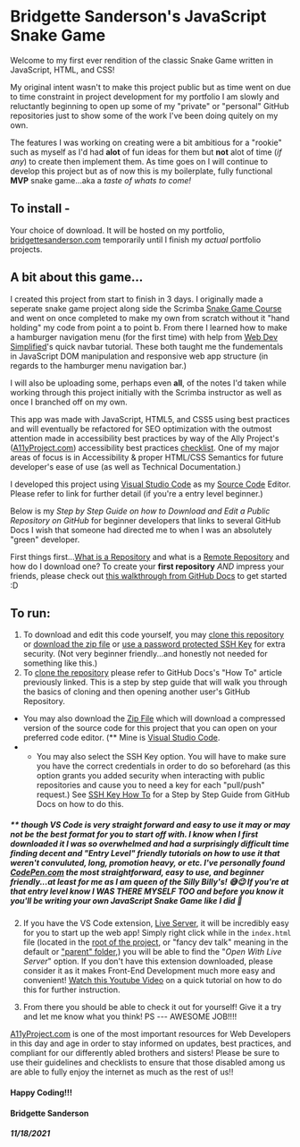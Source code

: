 # Bridgette Sanderson's JavaScript Snake Game

Welcome to my first ever rendition of the classic Snake Game written in JavaScript, HTML, and CSS! 

My original intent wasn't to make this project public but as time went on due to time constraint in project development for my portfolio I am slowly and reluctantly
beginning to open up some of my "private" or "personal" GitHub repositories just to show some of the work I've been doing quitely on my own. 

The features I was working on creating were a bit ambitious for a "rookie" such as myself as I'd had **alot** of fun ideas for them but **not** alot of time (*if any*) to create then implement them. As time goes on I will continue to develop this project but as of now this is my boilerplate, fully functional **MVP** snake game...aka a *taste of whats to come!*


## To install -
Your choice of download. It will be hosted on my portfolio, [bridgettesanderson.com]( https://bridgettesanderson.com/snake-by-bridgette/) temporarily until I finish my *actual* portfolio projects. 

## A bit about this game...
I created this project from start to finish in 3 days. I originally made a seperate snake game project along side the Scrimba [Snake Game Course](https://scrimba.com/learn/snakegame)
and went on once completed to make my own from scratch without it "hand holding" my code from point a to point b. From there I learned how to make a hamburger
navigation menu (for the first time) with help from [Web Dev Simplified](https://www.youtube.com/watch?v=At4B7A4GOPg)'s quick navbar tutorial. These both taught me the fundementals
in JavaScript DOM manipulation and responsive web app structure (in regards to the hamburger menu navigation bar.) 

I will also be uploading some, perhaps even **all**, of the notes I'd taken while working through this project initially with the Scrimba instructor as well as once I branched off on my own.

This app was made with JavaScript, HTML5, and CSS5 using best practices and will eventually be refactored for SEO optimization with the outmost attention made in
accessibility best practices by way of the Ally Project's ([A11yProject.com](https://www.a11yproject.com/)) accessibility best practices [checklist](https://www.a11yproject.com/). One of my major areas of focus is in Accessibility & proper HTML/CSS Semantics for future developer's ease of use (as well as Technical Documentation.)

I developed this project using [Visual Studio Code](https://code.visualstudio.com/) as my [Source Code](https://www.quora.com/What-is-the-use-of-code-editor) Editor. Please refer to link for further detail (if you're a entry level beginner.) 

Below is my *Step by Step Guide on how to Download and Edit a Public Repository on GitHub* for beginner developers that links to several GitHub Docs I wish that someone had directed me to when I was an absolutely "green" developer.

First things first...[What is a Repository](https://docs.github.com/en/repositories/creating-and-managing-repositories/about-repositories) and what is a [Remote Repository](https://docs.github.com/en/get-started/getting-started-with-git/about-remote-repositories) and how do I download one? To create your **first repository** *AND* impress your friends, please check out [this walkthrough from GitHub Docs](https://docs.github.com/en/get-started/quickstart/create-a-repo) to get started :D 

## To run: 
1. To download and edit this code yourself, you may [clone this repository](https://stackoverflow.com/questions/5143119/what-does-cloning-a-github-repository-mean) or [download the zip file](https://www.howtogeek.com/178146/htg-explains-everything-you-need-to-know-about-zipped-files/) or [use a password protected SSH Key](https://jdblischak.github.io/2014-09-18-chicago/novice/git/05-sshkeys.html#:~:text=An%20SSH%20key%20is%20an,%2C%20you're%20granted%20access.) for extra security. (Not very beginner friendly...and honestly not needed for something like this.)
2. To [clone the repository](https://docs.github.com/en/repositories/creating-and-managing-repositories/cloning-a-repository) please refer to GitHub Docs's "How To" article previously linked. This is a step by step guide that will walk you through the basics of cloning and then opening another user's GitHub Repository. 
  - You may also download the [Zip File](https://www.itprotoday.com/development-techniques-and-management/how-do-i-download-files-github) which will download a compressed version of the source code for this project that you can open on your preferred code editor. (** Mine is [Visual Studio Code](https://code.visualstudio.com/). 
  -   - You may also select the SSH Key option. You will have to make sure you have the correct credentials in order to do so beforehard (as this option grants you added security when interacting with public repositories and cause you to need a key for each "pull/push" request.) See [SSH Key How To](https://docs.github.com/en/authentication/connecting-to-github-with-ssh/generating-a-new-ssh-key-and-adding-it-to-the-ssh-agent) for a Step by Step Guide from GitHub Docs on how to do this.
##### ** though VS Code is very straight forward and easy to use it may or may not be the best format for you to start off with. I know when I first downloaded it I was so overwhelmed and had a surprisingly difficult time finding decent and "Entry Level" friendly tutorials on how to use it that weren't convuluted, long, promotion heavy, or etc. I've personally found [CodePen.com](https://codepen.io/pen/) the most straightforward, easy to use, and beginner friendly...at least for me as I am queen of the Silly Billy's! 😅😉 If you're at that entry level know I WAS THERE MYSELF TOO and before you know it you'll be writing your own JavaScript Snake Game like I did 🥲

2. If you have the VS Code extension, [Live Server](ritwickdey.liveserver), it will be incredibly easy for you to start up the web app! Simply right click while in the `index.html` file (located in the [root of the project](https://www.lifewire.com/what-is-a-root-folder-or-root-directory-2625989), or "fancy dev talk" meaning in the default or ["parent" folder](https://www.yourdictionary.com/parent-folder),) you will be able to find the "*Open With Live Server*" option. If you don't have this extension downloaded, please consider it as it makes Front-End Development much more easy and convenient! [Watch this Youtube Video](https://www.youtube.com/watch?v=WzE0yqwbdgU) on a quick tutorial on how to do this for further instruction. 

3. From there you should be able to check it out for yourself! Give it a try and let me know what you think! PS --- AWESOME JOB!!!! 






[A11yProject.com](a11yproject.com) is one of the most important resources for Web Developers in this day and age in order to stay informed on updates, best practices, and compliant for our differently abled brothers and sisters! Please be sure to use their guidelines and checklists to ensure that those disabled among us are able to fully enjoy the internet as much as the rest of us!!





#### Happy Coding!!!

#### Bridgette Sanderson 
##### 11/18/2021


